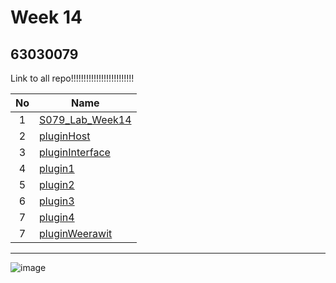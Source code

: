 # Week 14

## 63030079

Link to all repo!!!!!!!!!!!!!!!!!!!!!!!!!

| No | Name |
|:-:|-----|
|1|[S079_Lab_Week14](https://github.com/WeerawitPM/S079_Lab_Week14)|
|2|[pluginHost](https://github.com/WeerawitPM/pluginHost)|
|3|[pluginInterface](https://github.com/WeerawitPM/pluginInterface)|
|4|[plugin1](https://github.com/WeerawitPM/plugin1)|
|5|[plugin2](https://github.com/WeerawitPM/plugin2)|
|6|[plugin3](https://github.com/WeerawitPM/plugin3)|
|7|[plugin4](https://github.com/WeerawitPM/plugin4)|
|7|[pluginWeerawit](https://github.com/WeerawitPM/pluginWeerawit)|

-----------------------------------

![image](https://user-images.githubusercontent.com/92081920/143682456-0231751a-daff-498e-8bc1-c66985597395.png)
